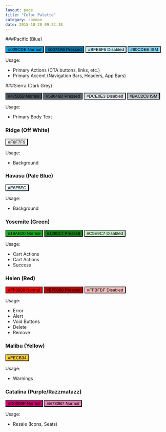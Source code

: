 ```yaml
---
layout: page
title: "Color Palette"
category: common
date: 2015-10-20 09:22:18
---
```


###Pacific (Blue)

<button data-clipboard-text="#009CDE" style="background:#009CDE" class="color cbtn">#009CDE <label>Normal</label></button>
<button data-clipboard-text="#0074A6" style="background:#0074A6" class="color cbtn">#0074A6 <label>Pressed</label></button>
<button data-clipboard-text="#BFE6F6" style="background:#BFE6F6" class="color cbtn">#BFE6F6 <label>Disabled</label></button>
<button data-clipboard-text="#80CDEE" style="background:#80CDEE" class="color cbtn">#80CDEE <label>ISM</label></button>

Usage:

* Primary Actions (CTA buttons, links, etc.)
* Primary Accent (Navigation Bars, Headers, App Bars)

###Sierra (Dark Grey)

<button data-clipboard-text="#475058" style="background:#475058" class="color cbtn">#475058 <label>Normal</label></button>
<button data-clipboard-text="#58646D" style="background:#58646D" class="color cbtn">#58646D <label>Pressed</label></button>
<button data-clipboard-text="#DCE0E3" style="background:#DCE0E3" class="color cbtn">#DCE0E3 <label>Disabled</label></button>
<button data-clipboard-text="#BAC2C8" style="background:#BAC2C8" class="color cbtn">#BAC2C8 <label>ISM</label></button>

Usage:

* Primary Body Text

### Ridge (Off White)

<button data-clipboard-text="#F6F7F9" style="background:#F6F7F9" class="color cbtn">#F6F7F9</button>

Usage:

* Background 

### Havasu (Pale Blue)

<button data-clipboard-text="#E6F5FC" style="background:#E6F5FC" class="color cbtn">#E6F5FC</button>

Usage:

* Background

### Yosemite (Green)

<button data-clipboard-text="#19AB20" style="background:#19AB20" class="color cbtn">#19AB20 <label>Normal</label></button>
<button data-clipboard-text="#128017" style="background:#128017" class="color cbtn">#128017 <label>Pressed</label></button>
<button data-clipboard-text="#C5E9C7" style="background:#C5E9C7" class="color cbtn">#C5E9C7 <label>Disabled</label></button>

Usage:

* Cart Actions
* Cart Actions
* Success

### Helen (Red)

<button data-clipboard-text="#FF0000" style="background:#FF0000" class="color cbtn">#FF0000 <label>Normal</label></button>
<button data-clipboard-text="#BF0000" style="background:#BF0000" class="color cbtn">#BF0000 <label>Pressed</label></button>
<button data-clipboard-text="#FFBFBF" style="background:#FFBFBF" class="color cbtn">#FFBFBF <label>Disabled</label></button>

Usage:

* Error
* Alert
* Void Buttons
* Delete
* Remove

### Malibu (Yellow)

<button data-clipboard-text="#FECB34" style="background:#FECB34" class="color cbtn">#FECB34</button>

Usage:

* Warnings

### Catalina (Purple/Razzmatazz)

<button data-clipboard-text="#D0006F" style="background:#D0006F" class="color cbtn">#D0006F <label>Normal</label></button>
<button data-clipboard-text="#E780B7" style="background:#E780B7" class="color cbtn">#E780B7 <label>Normal</label></button>

Usage:

* Resale (Icons, Seats)

<script>
new Clipboard('.btn');
</script>